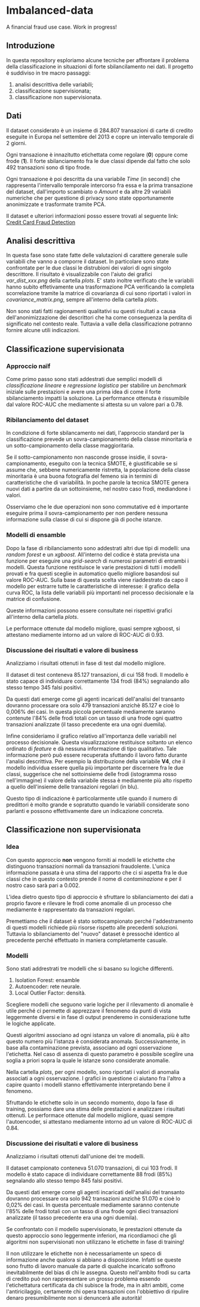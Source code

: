 # Imbalanced-data
 A financial fraud use case. Work in progress!

## Introduzione

In questa repository esploriamo alcune tecniche per affrontare il problema della classificazione in situazioni di forte sbilancilamento nei dati. Il progetto è suddiviso in tre macro passaggi:

1. analisi descrittiva delle variabili;
2. classificazione supervisionata;
3. classificazione non supervisionata.

## Dati

Il dataset considerato è un insieme di 284.807 transazioni di carte di credito eseguite in Europa nel settembre del 2013 e copre un intervallo temporale di 2 giorni. 

Ogni transazione è innazitutto etichettata come regolare (**0**) oppure come frode (**1**). Il forte sbilanciamento fra le due classi dipende dal fatto che solo 492 transazioni sono di tipo frode.

Ogni transazione è poi descritta da una variabile *Time* (in secondi) che rappresenta l'intervallo temporale intercorso fra essa e la prima transazione del dataset, dall'importo scambiato o *Amount*  e da altre 29 variabili numeriche che per questione di privacy sono state opportunamente anonimizzate e trasformate tramite PCA. 

Il dataset e ulteriori informazioni posso essere trovati al seguente link: [Credit Card Fraud Detection](https://www.kaggle.com/mlg-ulb/creditcardfraud)

## Analisi descrittiva

In questa fase sono state fatte delle valutazioni di carattere generale sulle variabili che vanno a comporre il dataset. In particolare sono state confrontate per le due classi le distrubioni dei valori di ogni singolo descrittore. Il risultato è visualizzabile con l'aiuto dei grafici *var_dist_xxx.png* della cartella *plots*. E' stato inoltre verificato che le variabili hanno subito effetivamente una trasformazione PCA verificando la completa scorrelazione tramite la matrice di covarianza di cui sono riportati i valori in  *covariance_matrix.png*, sempre all'interno della cartella *plots*.

Non sono stati fatti ragionamenti qualitativi su questi risultati a causa dell'anonimizzazione dei descrittori che ha come conseguenza la perdita di significato nel contesto reale. Tuttavia a valle della classificazione potranno fornire alcune utili indicazioni.



## Classificazione supervisionata

### Approccio naïf 
Come primo passo sono stati addestrati due semplici modelli di *classificazione lineare* e *regressione logistica* per stabilire un *benchmark* iniziale sulle prestazioni e avere una prima idea di come il forte sbilanciamento impatti la soluzione. La performance ottenuta è rissumibile dal valore ROC-AUC che mediamente si attesta su un valore pari a 0.78. 

### Ribilanciamento del dataset

In condizione di forte sbilancamento nei dati, l'approccio standard per la classificazione prevede un sovra-campionamento della classe minoritaria e un sotto-campionamento della classe maggioritaria.

Se il sotto-campionamento non nasconde grosse insidie, il sovra-campionamento, eseguito con la tecnica SMOTE, è giustificabile se si assume che, sebbene numericamente ristretta, la popolazione della classe minoritaria è una buona fotografia del femeno sia in termini di caratteristiche che di variabilità. In poche parole la tecnica SMOTE genera nuovi dati a partire da un sottoinsieme, nel nostro caso frodi, mediandone i valori.

Osserviamo che le due operazioni non sono commutative ed è importante eseguire prima il sovra-campionamento per non perdere nessuna informazione sulla classe di cui si dispone già di poche istanze.

### Modelli di ensamble

Dopo la fase di ribilanciamento sono addestrati altri due tipi di modelli: una *random forest* e un *xgboost*. All'interno del codice è stata prevista una funzione per eseguire una *grid-search* di numerosi parametri di entrambi i modelli. Questa funzione restituisce le varie prestazioni di tutti i modelli provati e fra questi sceglie in automatico quello migliore basandosi sul valore ROC-AUC. Sulla base di questa scelta viene riaddestrato da capo il modello per estrarre tutte le caratteristiche di interesse: il grafico della curva ROC, la lista delle variabili più importanti nel processo decisionale e la matrice di confusione. 

Queste informazioni possono essere consultate nei rispettivi grafici all'interno della cartella *plots*. 

Le performace ottenute dal modello migliore, quasi sempre xgboost, si attestano mediamente intorno ad un valore di ROC-AUC di 0.93.

### Discussione dei risultati e valore di business

Analizziamo i risultati ottenuti in fase di test dal modello migliore. 

Il dataset di test conteneva 85.127 transazioni, di cui 158 frodi. Il modello è stato capace di individuare correttamente 134 frodi (84%) segnalando allo stesso tempo 345 falsi positivi.

Da questi dati emerge come gli agenti incaricati dell'analisi del transanto dovranno processare ora solo 479 transazioni anzichè 85.127 e cioè lo 0,006% dei casi. In questa piccola percentuale mediamente saranno contenute l'84% delle frodi totali con un tasso di una frode ogni quattro transazioni analizzate (il tasso precedente era una ogni duemila).

Infine consideriamo il grafico relativo all'importanza delle variabili nel processo decisionale. Questa visualizzazione restituisce soltanto un elenco ordinato di *feature* e dà nessuna informazione di tipo qualitativo. Tale informazione però può essere recuperata sfuttando il lavoro fatto durante l'analisi descrittiva. Per esempio la distribuzione della variabile **V4**, che il modello individua essere quella più importante per discernere fra le due classi, suggerisce che nel sottoinsieme delle frodi (istogramma rosso nell'immagine) il valore della variabile stessa è mediamente più alto rispetto a quello dell'insieme delle transazioni regolari (in blu).

Questo tipo di indicazione è particolarmente utile quando il numero di predittori  è molto grande e sopratutto quando le variabili considerate sono parlanti e possono effettivamente dare un indicazione concreta.



## Classificazione non supervisionata

### Idea

Con questo approccio **non** vengono forniti ai modelli le etichette che distinguono transazioni normali da transazioni fraudolente. L'unica informazione passata è una stima del rapporto che ci si aspetta fra le due classi che in questo contesto prende il nome di *contaminazione* e per il nostro caso sarà pari a 0.002. 

L'idea dietro questo tipo di approccio è sfruttare lo sbilanciamento dei dati a proprio favore e rilevare le frodi come anomalie di un processo che mediamente è rappresentato da transazioni regolari.  

Premettiamo che il dataset è stato sottocampionato perché l'addestramento di questi modelli richiede più risorse rispetto alle precedenti soluzioni. Tuttavia lo sbilanciamento del "nuovo" dataset è pressoché identico al precedente perché effettuato in maniera completamente casuale.

### Modelli

Sono stati addrestrati tre modelli che si basano su logiche differenti.

1. Isolation Forest: ensamble
2. Autoencoder: rete neurale.
3. Local Outlier Factor: densità.

Scegliere modelli che seguono varie logiche per il rilevamento di anomalie è utile perché ci permette di apprezzare il fenomeno da punti di vista leggermente diversi e in fase di output prenderemo in considerazione tutte le logiche applicate.

Questi algoritmi associano ad ogni istanza un valore di anomalia, più è alto questo numero più l'istanza è considerata anomala. Successivamente, in base alla contaminazione prevista, associano ad ogni osservazione l'etichetta. Nel caso di assenza di questo parametro è possibile sceglire una soglia a priori sopra la quale le istanze sono considerate anomalie.

Nella cartella *plots*, per ogni modello, sono riportati i valori di anomalia associati a ogni osservazione. I grafici in questione ci aiutano fra l'altro a capire quanto i modelli stanno effettivamente interpretando bene il fenomeno.

Sfruttando le etichette solo in un secondo momento, dopo la fase di training, possiamo dare una stima delle prestazioni e analizzare i risultati ottenuti. Le performace ottenute dal modello migliore, quasi sempre l'autoencoder, si attestano mediamente intorno ad un valore di ROC-AUC di 0.84.

### Discussione dei risultati e valore di business

Analizziamo i risultati ottenuti dall'unione dei tre modelli.

Il dataset campionato conteneva 51.070 transazioni, di cui 103 frodi. Il modello è stato capace di individuare correttamente 88 frodi (85%) segnalando allo stesso tempo 845 falsi positivi.

Da questi dati emerge come gli agenti incaricati dell'analisi del transanto dovranno processare ora solo 942 transazioni anzichè 51.070 e cioè lo 0,02% dei casi. In questa percentuale mediamente saranno contenute l'85% delle frodi totali con un tasso di una frode ogni dieci transazioni analizzate (il tasso precedente era una ogni duemila).

Se confrontato con il modello supervisionato, le prestazioni ottenute da questo approccio sono leggermente inferiori, ma ricordiamoci che gli algoritmi non supervisionati non utilizzano le etichette in fase di training!

Il non utilizzare le etichette non è necessariamente un speco di informazione anche qualora si abbiano a disposizione. Infatti se queste sono frutto di lavoro manuale da parte di qualche incaricato soffrono inevitabilmente del bias di chi le assegna. Questo nell'ambito frodi su carta di credito può non rappresentare un grosso problema essendo l'etichettatura certificata da chi subisce la frode, ma in altri ambiti, come l'antiricilaggio, certamente chi opera transazioni con l'obbiettivo di ripulire denaro presumibilmente non si denuncerà alle autorità!